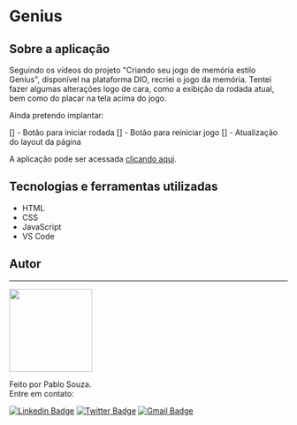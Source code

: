 # Genius

## Sobre a aplicação

Seguindo os vídeos do projeto "Criando seu jogo de memória estilo Genius", disponível na plataforma DIO, recriei o jogo da memória. Tentei fazer algumas alterações logo de cara, como a exibição da rodada atual, bem como do placar na tela acima do jogo. 

Ainda pretendo implantar:

[] - Botão para iniciar rodada
[] - Botão para reiniciar jogo
[] - Atualização do layout da página

A aplicação pode ser acessada [clicando aqui](https://geniusplay.netlify.app/).

## Tecnologias e ferramentas utilizadas

 - HTML
 - CSS
 - JavaScript
 - VS Code

## Autor
---

<img src="https://media-exp1.licdn.com/dms/image/C4D03AQH9pvVIWVfICQ/profile-displayphoto-shrink_800_800/0/1625176479605?e=1639612800&v=beta&t=FZjWpnw5JRplOY1GdPmQ_g1o3IdYZF7lXolXTGUHeiY" width="150px;" alt=""/>
<br />

Feito por Pablo Souza.<br />
Entre em contato:

[![Linkedin Badge](https://img.shields.io/badge/@szpbl-0077B5?style=for-the-badge&logo=linkedin&logoColor=white)](https://www.linkedin.com/in/szpbl/) 
[![Twitter Badge](https://img.shields.io/badge/@szbpl-1DA1F2?style=for-the-badge&logo=twitter&logoColor=white)](https://twitter.com/szpbl)
[![Gmail Badge](https://img.shields.io/badge/oliveirasouzapablo@gmail.com-D14836?style=for-the-badge&logo=gmail&logoColor=white)](mailto:oliveirasouzapablo@gmail.com)

